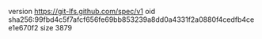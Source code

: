 version https://git-lfs.github.com/spec/v1
oid sha256:99fbd4c5f7afcf656fe69bb853239a8dd0a4331f2a0880f4cedfb4cee1e670f2
size 3879
